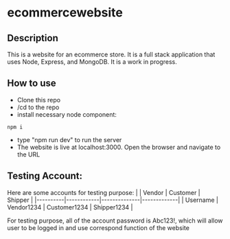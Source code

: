 # ecommercewebsite

## Description

This is a website for an ecommerce store. It is a full stack application that uses Node, Express, and
MongoDB. It is a work in progress.

## How to use
- Clone this repo
- /cd to the repo
- install necessary node component:
```
npm i
```
- type "npm run dev" to run the server
- The website is live at localhost:3000. Open the browser and navigate to the URL

## Testing Account:
Here are some accounts for testing purpose:
|          | Vendor     | Customer     | Shipper     |
|----------|------------|--------------|-------------|
| Username | Vendor1234 | Customer1234 | Shipper1234 |

For testing purpose, all of the account password is Abc123!, which will allow user to be logged in and use correspond function of the website
